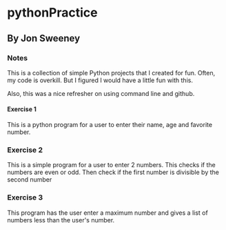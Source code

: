 # pythonPractice

## By Jon Sweeney

### Notes

This is a collection of simple Python projects that I created for fun.  Often, my code
is overkill.  But I figured I would have a little fun with this.

Also, this was a nice refresher on using command line and github.  

#### Exercise 1
This is a python program for a user to enter their name, age and favorite number.

### Exercise 2
This is a simple program for a user to enter 2 numbers.  This checks if the numbers
are even or odd.  Then check if the first number is divisible by the second number

### Exercise 3
This program has the user enter a maximum number and gives a list of numbers less than
the user's number.
